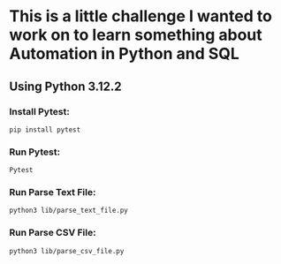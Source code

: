 # This is a little challenge I wanted to work on to learn something about Automation in Python and SQL

## Using Python 3.12.2

### Install Pytest:
```
pip install pytest
```

### Run Pytest:
```
Pytest
```

### Run Parse Text File:
```
python3 lib/parse_text_file.py
```

### Run Parse CSV File:
```
python3 lib/parse_csv_file.py
```